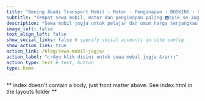 ```yaml
---
title: "Bening Abadi Transport Mobil - Motor - Penginapan - BOOKING - 0818 267 443"
subtitle: "Tempat sewa mobil, motor dan penginapan paling 🅰️syik se Jogja Raya dan sekitarnya dengan harga terjangkau, Sewa Mobil Jogja Mulai 250k/Hari | Sewa Motor Mulai 70k/Hari | Penginapan Mulai 175k/Malam, dengan cabang di Stasiun Lempuyangan d🅰️n UMY Gamping Yogyakarta🚧 🚧"
description: "Sewa mobil jogja untuk pelajar dan umum harga terjangkau! Ok GAS WA 0812 2222 6783 untuk order sewa mobil, rental motor, atau penginapan🤩!!!!🎉 MARI LIBURAN DI JOGJA PAKE 🛵🚗 PLAT AB🆎 YEAHHH🕺!!!"
image_left: false
text_align_left: false
show_social_links: false # specify social accounts in site config
show_action_link: true
action_link: /blog/sewa-mobil-jogja/
action_label: "👉Ayo klik disini untuk sewa mobil jogja &rarr;"
action_type: text # text, button
type: home
---
```


** index doesn't contain a body, just front matter above.
See index.html in the layouts folder **
